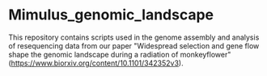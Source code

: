 # Mimulus_genomic_landscape

This repository contains scripts used in the genome assembly and analysis of resequencing data from our paper "Widespread selection and gene flow shape the genomic landscape during a radiation of monkeyflower" (https://www.biorxiv.org/content/10.1101/342352v3).

